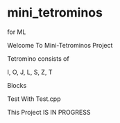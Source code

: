# mini_tetrominos
for ML

Welcome To Mini-Tetrominos Project

Tetromino consists of

I, O, J, L, S, Z, T

Blocks

Test With Test.cpp

This Project IS IN PROGRESS

